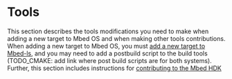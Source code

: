 <h1 id="contributing-tools">Tools</h1>

This section describes the tools modifications you need to make when adding a new target to Mbed OS and when making other tools contributions. When adding a new target to Mbed OS, you must [add a new target to Mbed-ls](mbed-ls.html), and you may need to add a postbuild script to the build tools (TODO_CMAKE: add link where post build scripts are for both systems). Further, this section includes instructions for [contributing to the Mbed HDK](arm-mbed-hdk.html)

